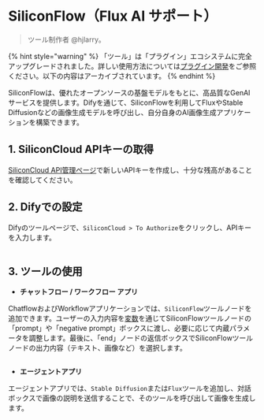 # SiliconFlow（Flux AI サポート）

> ツール制作者 @hjlarry。

{% hint style="warning" %}
「ツール」は「プラグイン」エコシステムに完全アップグレードされました。詳しい使用方法については[プラグイン開発](https://docs.dify.ai/ja-jp/plugins/quick-start/install-plugins)をご参照ください。以下の内容はアーカイブされています。
{% endhint %}

SiliconFlowは、優れたオープンソースの基盤モデルをもとに、高品質なGenAIサービスを提供します。Difyを通じて、SiliconFlowを利用してFluxやStable Diffusionなどの画像生成モデルを呼び出し、自分自身のAI画像生成アプリケーションを構築できます。

## 1. SiliconCloud APIキーの取得

[SiliconCloud API管理ページ](https://cloud.siliconflow.cn/account/ak)で新しいAPIキーを作成し、十分な残高があることを確認してください。

## 2. Difyでの設定

Difyのツールページで、`SiliconCloud > To Authorize`をクリックし、APIキーを入力します。

<figure><img src="https://assets-docs.dify.ai/dify-enterprise-mintlify/jp/guides/tools/tool-configuration/65e6e2f0c8aa64958341b53770d7b2c7.png" alt=""><figcaption></figcaption></figure>

## 3. ツールの使用

* **チャットフロー / ワークフロー アプリ**

ChatflowおよびWorkflowアプリケーションでは、`SiliconFlow`ツールノードを追加できます。ユーザーの入力内容を[変数](https://docs.dify.ai/v/ja-jp/guides/workflow/variables)を通じてSiliconFlowツールノードの「prompt」や「negative prompt」ボックスに渡し、必要に応じて内蔵パラメータを調整します。最後に、「end」ノードの返信ボックスでSiliconFlowツールノードの出力内容（テキスト、画像など）を選択します。

<figure><img src="https://assets-docs.dify.ai/dify-enterprise-mintlify/jp/guides/tools/tool-configuration/1ada78b6761dd3b7a95d8b747486f38a.png" alt=""><figcaption></figcaption></figure>

* **エージェントアプリ**

エージェントアプリでは、`Stable Diffusion`または`Flux`ツールを追加し、対話ボックスで画像の説明を送信することで、そのツールを呼び出して画像を生成します。

<figure><img src="https://assets-docs.dify.ai/dify-enterprise-mintlify/jp/guides/tools/tool-configuration/ade6f26e87ec4e2b091662a188a89e00.png" alt=""><figcaption></figcaption></figure>

<figure><img src="https://assets-docs.dify.ai/dify-enterprise-mintlify/jp/guides/tools/tool-configuration/d89e52d598e042f0be0cc6249fc387f0.png" alt=""><figcaption></figcaption></figure>
